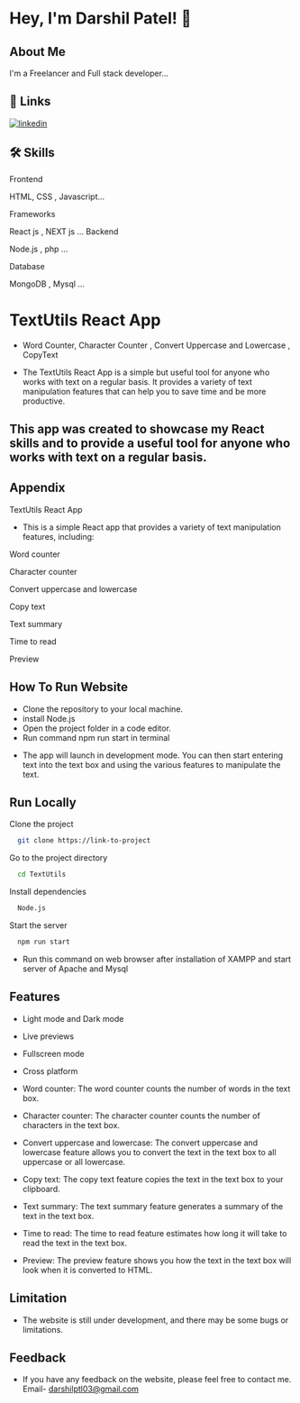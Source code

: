 
# Hey, I'm Darshil Patel! 👋


## About Me
I'm a Freelancer and Full stack developer...


## 🔗 Links

[![linkedin](https://img.shields.io/badge/linkedin-0A66C2?style=for-the-badge&logo=linkedin&logoColor=white)](https://www.linkedin.com/public-profile/settings?trk=d_flagship3_profile_self_view_public_profile)

## 🛠 Skills
 Frontend

HTML, CSS , Javascript...

Frameworks
 
React js , NEXT js ...
 Backend

Node.js , php ...

Database

MongoDB , Mysql ...


# TextUtils React App

* Word Counter, Character Counter , Convert Uppercase and Lowercase , CopyText

* The TextUtils React App is a simple but useful tool for anyone who works with text on a regular basis. It provides a variety of text manipulation features that can help you to save time and be more productive.

## This app was created to showcase my React skills and to provide a useful tool for anyone who works with text on a regular basis.


## Appendix

TextUtils React App

* This is a simple React app that provides a variety of text manipulation features, including:

Word counter

Character counter

Convert uppercase and lowercase

Copy text

Text summary

Time to read

Preview
## How To Run Website

- Clone the repository to your local machine.
- install Node.js
- Open the project folder in a code editor.
- Run command npm run start in terminal

* The app will launch in development mode. You can then start entering text into the text box and using the various features to manipulate the text.
## Run Locally

Clone the project

```bash
  git clone https://link-to-project
```

Go to the project directory

```bash
  cd TextUtils
```

Install dependencies

```bash
  Node.js
```

Start the server

```bash
  npm run start
``` 
* Run this command on web browser after installation of XAMPP and start server of Apache and Mysql


## Features

- Light mode and Dark mode

- Live previews

- Fullscreen mode

- Cross platform

- Word counter: The word counter counts the number of words in the text box.

- Character counter: The character counter counts the number of characters in the text box.

- Convert uppercase and lowercase: The convert uppercase and lowercase feature allows you to convert the text in the text box to all uppercase or all lowercase.

- Copy text: The copy text feature copies the text in the text box to your clipboard.

- Text summary: The text summary feature generates a summary of the text in the text box.

- Time to read: The time to read feature estimates how long it will take to read the text in the text box.

- Preview: The preview feature shows you how the text in the text box will look when it is converted to HTML.


## Limitation

* The website is still under development, and there may be some bugs or limitations.
## Feedback

* If you have any feedback on the website, please feel free to contact me.  Email- darshilptl03@gmail.com

